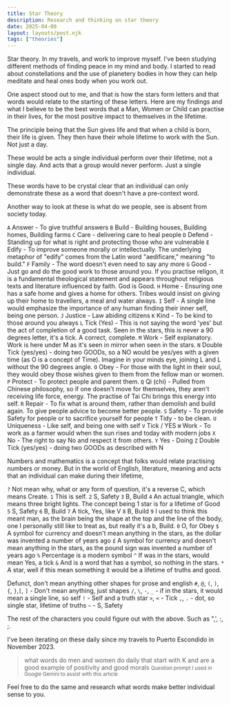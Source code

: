 ```yaml
---
title: Star Theory
description: Research and thinking on star theory
date: 2025-04-08
layout: layouts/post.njk
tags: ["theories"]
---
```


Star theory. In my travels, and work to improve myself. I've been studying different methods of finding peace in my mind and body. I started to read about constellations and the use of planetery bodies in how they can help meditate and heal ones body when you work out.

One aspect stood out to me, and that is how the stars form letters and that words would relate to the starting of these letters. Here are my findings and what I believe to be the best words that a Man, Women or Child can practise in their lives, for the most positive impact to themselves in the lifetime.

The principle being that the Sun gives life and that when a child is born, their life is given. They then have their whole lifetime to work with the Sun. Not just a day.

These would be acts a single individual perform over their lifetime, not a single day. And acts that a group would never perform. Just a single individual.

These words have to be crystal clear that an individual can only demonstrate these as a word that doesn't have a pre-context word.


<div class="star-symbols">

Another way to look at these is what do we people, see is absent from society today.

`A` Answer - To give truthful answers 
`B` Build - Building houses, Building homes, Building farms
`C` Care - delivering care to heal people
`D` Defend - Standing up for what is right and protecting those who are vulnerable
`E` Edify - To improve someone morally or intellectually. The underlying metaphor of "edify" comes from the Latin word "aedificare," meaning "to build."
`F` Family - The word doesn't even need to say any more
`G` Good - Just go and do the good work to those around you. If you practise religon, it is a fundamental theological statement and appears throughout religious texts and literature influenced by faith. God is Good.
`H` Home - Ensuring one has a safe home and gives a home for others. Tribes would insist on giving up their home to travellers, a meal and water always.
`I` Self - A single line would emphasize the importance of any human finding their inner self, being one person.
`J` Justice - Law abiding citizens
`K` Kind - To be kind to those around you always
`L` Tick (Yes) - This is not saying the word 'yes' but the act of completion of a good task. Seen in the stars, this is never a 90 degrees letter, it's a tick. A correct, complete.
`M` Work - Self explanatory. Work is here under M as it's seen in mirror when seen in the stars. 
`N` Double Tick (yes/yes) - doing two GOODs, so a NO would be yes/yes with a given time (as O is a concept of Time). Imagine in your minds eye, joining L and L without the 90 degrees angle.
`O` Obey - For those with the light in their soul, they would obey those wishes given to them from the fellow man or women.
`P` Protect - To protect people and parent them.
`Q` Qi (chi) - Pulled from Chinese philosophy, so if one doesn't move for themselves, they aren't receiving life force, energy. The practise of Tai Chi brings this energy into self.
`R` Repair - To fix what is around them, rather than demolish and build again. To give people advice to become better people.
`S` Safety - To provide Safety for people or to sacrifice yourself for people
`T` Tidy - to be clean.
`U` Uniqueness - Like self, and being one with self
`V` Tick / YES
`W` Work - To work as a farmer would when the sun rises and today with modern jobs
`X` No - The right to say No and respect it from others.
`Y` Yes - Doing
`Z` Double Tick (yes/yes) - doing two GOODs as described with N

Numbers and mathematics is a concept that folks would relate practising numbers or money. But in the world of English, literature, meaning and acts that an individual can make during their lifetime, 

`?` Not mean why, what or any form of question, it's a reverse C, which means Create.
`1` This is self.
`2` S, Safety
`3` B, Build
`4` An actual triangle, which means three bright lights. The concept being 1 star is for a lifetime of Good
`5` S, Safety
`6` B, Build
`7` A tick, Yes, like V
`8` B, Build
`9` I used to think this meant man, as the brain being the shape at the top and the line of the body, one I personally still like to treat as, but really it's a b, Build.
`0` O, for Obey
`$` A symbol for currency and doesn't mean anything in the stars, as the dollar was invented a number of years ago
`£` A symbol for currency and doesn't mean anything in the stars, as the pound sign was invented a number of years ago
`%` Percentage is a modern symbol
`^` If was in the stars, would mean Yes, a tick
`&` And is a word that has a symbol, so nothing in the stars.
`*` A star, well if this mean something it would be a lifetime of truths and good.

Defunct, don't mean anything other shapes for prose and english
`#`, `@`, `(`, `)`, `{`, `}`,`[`, `]` - Don't mean anything, just shapes
`/`, `\`, `-`, `_` - if in the stars, it would mean a single line, so self
`!` - Self and a truth star
`>`, `<` - Tick
`,`, `.` - dot, so single star, lifetime of truths
`~` - S, Safety
</div>

The rest of the characters you could figure out with the above. Such as ",', :, ;.

I've been iterating on these daily since my travels to Puerto Escondido in November 2023.

> what words do men and women do daily that start with K and are a good example of positivity and good morals
<small>Question prompt I used in Google Gemini to assist with this article</small>

Feel free to do the same and research what words make better individual sense to you.
